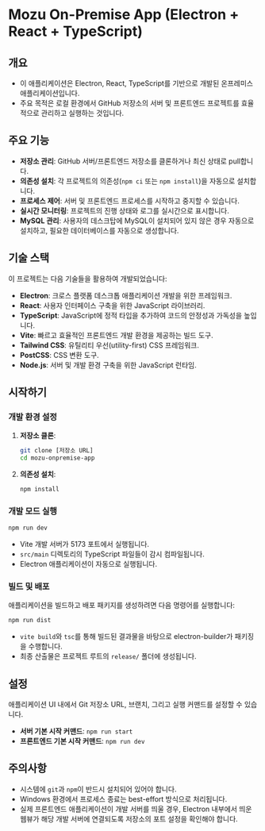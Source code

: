 # Mozu On-Premise App (Electron + React + TypeScript)

## 개요
- 이 애플리케이션은 Electron, React, TypeScript를 기반으로 개발된 온프레미스 애플리케이션입니다. 
- 주요 목적은 로컬 환경에서 GitHub 저장소의 서버 및 프론트엔드 프로젝트를 효율적으로 관리하고 실행하는 것입니다.

## 주요 기능
*   **저장소 관리**: GitHub 서버/프론트엔드 저장소를 클론하거나 최신 상태로 pull합니다.
*   **의존성 설치**: 각 프로젝트의 의존성(`npm ci` 또는 `npm install`)을 자동으로 설치합니다.
*   **프로세스 제어**: 서버 및 프론트엔드 프로세스를 시작하고 중지할 수 있습니다.
*   **실시간 모니터링**: 프로젝트의 진행 상태와 로그를 실시간으로 표시합니다.
*   **MySQL 관리**: 사용자의 데스크탑에 MySQL이 설치되어 있지 않은 경우 자동으로 설치하고, 필요한 데이터베이스를 자동으로 생성합니다.

## 기술 스택
이 프로젝트는 다음 기술들을 활용하여 개발되었습니다:
*   **Electron**: 크로스 플랫폼 데스크톱 애플리케이션 개발을 위한 프레임워크.
*   **React**: 사용자 인터페이스 구축을 위한 JavaScript 라이브러리.
*   **TypeScript**: JavaScript에 정적 타입을 추가하여 코드의 안정성과 가독성을 높입니다.
*   **Vite**: 빠르고 효율적인 프론트엔드 개발 환경을 제공하는 빌드 도구.
*   **Tailwind CSS**: 유틸리티 우선(utility-first) CSS 프레임워크.
*   **PostCSS**: CSS 변환 도구.
*   **Node.js**: 서버 및 개발 환경 구축을 위한 JavaScript 런타임.

## 시작하기

### 개발 환경 설정
1.  **저장소 클론**:
    ```bash
    git clone [저장소 URL]
    cd mozu-onpremise-app
    ```
2.  **의존성 설치**:
    ```bash
    npm install
    ```

### 개발 모드 실행
```bash
npm run dev
```
*   Vite 개발 서버가 5173 포트에서 실행됩니다.
*   `src/main` 디렉토리의 TypeScript 파일들이 감시 컴파일됩니다.
*   Electron 애플리케이션이 자동으로 실행됩니다.

### 빌드 및 배포
애플리케이션을 빌드하고 배포 패키지를 생성하려면 다음 명령어를 실행합니다:
```bash
npm run dist
```
*   `vite build`와 `tsc`를 통해 빌드된 결과물을 바탕으로 electron-builder가 패키징을 수행합니다.
*   최종 산출물은 프로젝트 루트의 `release/` 폴더에 생성됩니다.

## 설정
애플리케이션 UI 내에서 Git 저장소 URL, 브랜치, 그리고 실행 커맨드를 설정할 수 있습니다.
*   **서버 기본 시작 커맨드**: `npm run start`
*   **프론트엔드 기본 시작 커맨드**: `npm run dev`

## 주의사항
*   시스템에 `git`과 `npm`이 반드시 설치되어 있어야 합니다.
*   Windows 환경에서 프로세스 종료는 best-effort 방식으로 처리됩니다.
*   실제 프론트엔드 애플리케이션이 개발 서버를 띄울 경우, Electron 내부에서 띄운 웹뷰가 해당 개발 서버에 연결되도록 저장소의 포트 설정을 확인해야 합니다.
